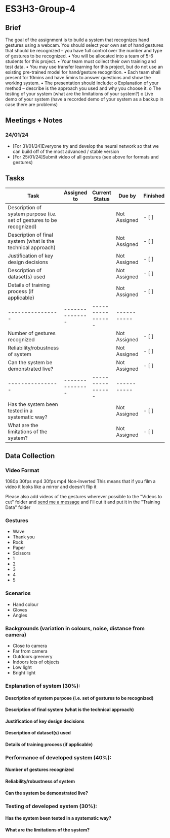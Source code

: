 # ES3H3-Group-4

## Brief

The goal of the assignment is to build a system that recognizes hand gestures using a webcam. 
You should select your own set of hand gestures that should be recognized – you have full control over the number and type of gestures to be recognized.
    • You will be allocated into a team of 5-6 students for this project.
    • Your team must collect their own training and test data.
    • You may use transfer learning for this project, but do not use an existing pre-trained model for hand/gesture recognition.
    • Each team shall present for 10mins and have 5mins to answer questions and show the working system.
    • The presentation should include:
        o Explanation of your method – describe is the approach you used and why you choose it.
        o The testing of your system (what are the limitations of your system?)
        o Live demo of your system (have a recorded demo of your system as a backup in case there are problems)
## Meetings + Notes
### 24/01/24

 - [For 31/01/24]Everyone try and develop the neural network so that we can build off of the most advanced / stable version
 - [For 25/01/24]Submit video of all gestures (see above for formats and gestures) 

## Tasks

| Task           | Assigned to   | Current Status | Due by | Finished | 
|----------------|---------------|----------------|-----------|-----------|
| Description of system purpose (i.e. set of gestures to be recognized) |  | | Not Assigned | - [ ] 
| Description of final system (what is the technical approach) | |  | Not Assigned | - [ ] 
| Justification of key design decisions |  | | Not Assigned | - [ ] 
| Description of dataset(s) used | |  | Not Assigned | - [ ] 
| Details of training process (if applicable) | |  | Not Assigned | - [ ] 
|----------------|---------------|----------------|-----------|
| Number of gestures recognized |   |  | Not Assigned | - [ ] 
| Reliability/robustness of system | |  | Not Assigned | - [ ] 
| Can the system be demonstrated live? | |   | Not Assigned | - [ ] 
|----------------|---------------|----------------|-----------|
| Has the system been tested in a systematic way? | |  | Not Assigned | - [ ] 
| What are the limitations of the system? | |  | Not Assigned | - [ ] 


## Data Collection

### Video Format

1080p 30fps mp4
30fps
mp4
Non-Inverted
    This means that if you film a video it looks like a mirror and doesn't flip it

Please also add videos of the gestures wherever possible to the "Videos to cut" folder and [send me a message](https://wa.me/447713046132) and I'll cut it and put it in the "Training Data" folder

### Gestures
 
 - Wave
 - Thank you
 - Rock
 - Paper
 - Scissors
 - 1
 - 2
 - 3
 - 4
 - 5 

### Scenarios
 - Hand colour
 - Gloves
 - Angles

### Backgrounds (variation in colours, noise, distance from camera)
 - Close to camera
 - Far from camera
 - Outdoors greenery
 - Indoors lots of objects
 - Low light
 - Bright light


### Explanation of system (30%):
#### Description of system purpose (i.e. set of gestures to be recognized)
#### Description of final system (what is the technical approach)
#### Justification of key design decisions
#### Description of dataset(s) used
#### Details of training process (if applicable)
### Performance of developed system (40%):
#### Number of gestures recognized
#### Reliability/robustness of system
#### Can the system be demonstrated live?
### Testing of developed system (30%):
#### Has the system been tested in a systematic way?
#### What are the limitations of the system?


